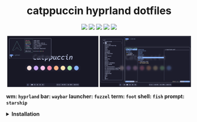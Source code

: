 <h1 align="center">catppuccin hyprland dotfiles</h1>

<p align="center">
  <a href="https://github.com/floaaat/dotfiles.git"><img src="https://img.shields.io/endpoint?url=https://ghloc.vercel.app/api/floaaat/dotfiles/badge&style=for-the-badge&colorA=313244&colorB=b4befe"></a>
  <a href="https://github.com/floaaat/dotfiles.git"><img src="https://img.shields.io/github/languages/code-size/floaaat/dotfiles?style=for-the-badge&colorA=313244&colorB=cba6f7"></a>
  <a href="https://github.com/floaaat/dotfiles.git"><img src="https://img.shields.io/github/languages/top/floaaat/dotfiles?style=for-the-badge&colorA=313244&colorB=f5c2e7"></a>
  <a href="https://github.com/floaaat/dotfiles.git"><img src="https://img.shields.io/github/license/floaaat/dotfiles?style=for-the-badge&colorA=313244&colorB=f9e2af"></a>
  <a href="https://github.com/floaaat/dotfiles.git"><img src="https://img.shields.io/github/stars/floaaat/dotfiles?style=for-the-badge&colorA=313244&colorB=a6e3a1"></a>
</p>

<p align="middle">
  <img src="assets/1.png" width="49%"/>
  <img src="assets/2.png" width="49%"/>
</p>

<b>
  <p>
    wm: <code>hyprland</code>
    bar: <code>waybar</code>
    launcher: <code>fuzzel</code>
    term: <code>foot</code>
    shell: <code>fish</code>
    prompt: <code>starship</code>
  </p>

  <details>
    <summary>Installation</summary><br>
    <p>
    
      Installing software
      ```sh
      sudo pacman -Sy --needed hyprland waybar fuzzel swww cliphist grim slurp ly \
      foot fish starship yazi helix bottom fastfetch less eza fzf \
      ttf-firacode-nerd

      sudo yay -Sy --needed catppuccin-gtk-theme-mocha bibata-cursor-theme
      ```
      Copying config files
      ```sh
      git clone https://github.com/floaaat/dotfiles.git ~/floaaat-dotfiles/

      mkdir -p ~/.config/
      cp -r ~/floaaat-dotfiles/.config/* ~/.config/
      ```
      Changing shell to fish
      ```sh
      sudo chsh -s /usr/bin/fish
      ```
      Enabling ly.service
      ```sh
      sudo systemctl enable ly.service
      ```
    
    </p>
  </details>
</b>

